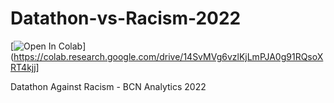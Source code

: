 # Datathon-vs-Racism-2022

[![Open In Colab](https://colab.research.google.com/assets/colab-badge.svg)](https://colab.research.google.com/drive/14SvMVg6vzlKjLmPJA0g91RQsoXRT4kjj]

Datathon Against Racism - BCN Analytics 2022

